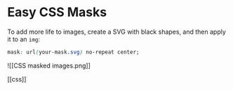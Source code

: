 # Easy CSS Masks

To add more life to images, create a SVG with black shapes, and then apply it to an `img`:

```css
mask: url(your-mask.svg) no-repeat center;
```

![[CSS masked images.png]]

[[css]]